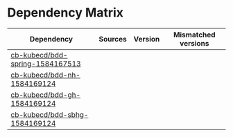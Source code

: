 # Dependency Matrix

Dependency | Sources | Version | Mismatched versions
---------- | ------- | ------- | -------------------
[cb-kubecd/bdd-spring-1584167513](https://github.com/cb-kubecd/bdd-spring-1584167513.git) |  | []() | 
[cb-kubecd/bdd-nh-1584169124](https://github.com/cb-kubecd/bdd-nh-1584169124.git) |  | []() | 
[cb-kubecd/bdd-gh-1584169124](https://github.com/cb-kubecd/bdd-gh-1584169124.git) |  | []() | 
[cb-kubecd/bdd-sbhg-1584169124](https://github.com/cb-kubecd/bdd-sbhg-1584169124.git) |  | []() | 
